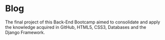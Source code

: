 # Blog
The final project of this Back-End Bootcamp aimed to consolidate and apply the knowledge acquired in GitHub, HTML5, CSS3, Databases and the Django Framework.

